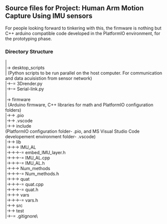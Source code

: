 ## Source files for Project: Human Arm Motion Capture Using IMU sensors
For people looking forward to tinkering with this, the firmware is nothing but C++ arduino compatible code developed in the PlatformIO environment, for the prototyping phase.

### Directory Structure
  |\
  |-> desktop_scripts\
  |   (Python scripts to be run parallel on the host computer. For communication and data acuisistion from sensor network)\
  |->-= 3Drender.py\
  |->-= Serial-link.py\
  |\
  |-> firmware\
  |   (Arduino firmware, C++ libraries for math and PlatformIO configuration folders)\
  |->-> .pio\
  |->-> .vscode\
  |->-> include\
        (PlatformIO configuration folder- .pio, and MS Visual Studio Code developement environment folder- .vscode)\
  |->-> lib\
  |->->-> IMU_AL\
  |->->->-= embed_IMU_layer.h\
  |->->->-= IMU_AL.cpp\
  |->->->-= IMU_AL.h\
  |->->-> Num_methods\
  |->->->-= Num_methods.h\
  |->->-> quat\
  |->->->-= quat.cpp\
  |->->->-= quat.h\
  |->->-> vars\
  |->->->-= vars.h\
  |->-> src\
  |->-> test\
  |->-= .gitignore\
